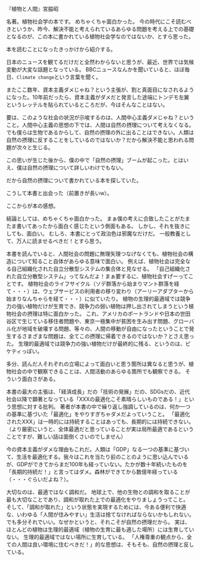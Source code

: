『植物と人間』宮脇昭

名著。植物社会学の本です。
めちゃくちゃ面白かった。
今の時代にこそ読むべきというか、昨今、解決不能と考えられているあらゆる問題を考える上での基礎となるのが、この本に書かれている植物社会学なのではないか、とすら思った。

本を読むことになったきっかけから紹介する。

日本のニュースを観てるだけだと全然わからないと思うが、最近、世界では気候変動が大変な話題となっている。
BBCニュースなんかを聞いていると、ほぼ毎日、`Climate change`という言葉を聞く。

またここ数年、資本主義ダメじゃね？という主張が、割と真面目になされるようになった。10年前だったら、資本主義がダメだと発言した途端にトンデモ左翼というレッテルを貼られているところだが、今はそんなことはない。

要は、このような社会の状況が示唆するのは、人間中心主義ダメじゃね？ということ。人間中心主義の思想の下では、人間は自然の摂理について考えなくなる。でも僕らは生物であるからして、自然の摂理の外に出ることはできない。人類は自然の摂理に反することをしているのではないか？だから解決不能と思われる問題が次々と生じる。

この思いが生じた後から、僕の中で「自然の摂理」ブームが起こった。とはいえ、僕は自然の摂理について詳しいわけでもない。

だから自然の摂理について書かれている本を探していた。

こうして本書と出会った（前置きが長いw）。

ここからが本の感想。

結論としては、めちゃくちゃ面白かった。
まぁ僕の考えに合致したことがたまたま書いてあったから面白く感じたという側面もある。
しかし、それを抜きにしても、面白い。
むしろ、本書にとって政治色は邪魔なだけだ。
一般教養として、万人に読ませるべきだ！とすら思う。

本書を読んでいると、人間社会の問題に無理矢理つなげなくても、植物社会の構造について知ること自体があらゆる意味で面白い。
例えば、植物社会は完全なる自己組織化された自立分散型システムの集合体と見なせる。
「自己組織化された自立分散型システム」ってなんだよ！まぁ要するに、植物社会すげーってことです。
植物社会のライフサイクル（ソデ群落から始まりマント群落を経て・・・）は、ウェブサービスの利用者の移り変わり（アーリーアダプターから始まりなんちゃらを経て・・・）に似ていたり。
植物の生理的最適域では競争力の強い植物だけが生育でき、競争力の弱い植物は押し出されてしまうという植物社会の摂理は特に面白かった。
これ、アメリカのポートランドや日本の世田谷区で生じている移住者問題や、東京一極集中が貧困を生み出す問題、グローバル化が地域を破壊する問題、等々の、人間の移動が自由になったということで発生するさまざまな問題は、全てこの摂理に帰着できるのではないか？とさえ思った。
生理的最適域では競争力の強い植物だけが最終的に残る、というのは、ピケティっぽい。

多分、読んだ人それぞれの立場によって面白いと思う箇所は異なると思うが、植物社会の中で観察できることは、人間活動のあらゆる箇所でも観察できる。
そういう面白さがある。

本書の最大の主張は、「経済成長」だの「技術の発展」だの、SDGsだの、近代社会以降で顕著となっている「XXXの最適化こそ素晴らしいものである！」という思想に対する批判。
著者が本書の中で繰り返し強調しているのは、何か一つの基準に基づいた「最適化」をやりすぎちゃダメだよっていうこと。
「最適化されたXXX」は一時的には持続することはあっても、長期的には持続できない。
（より厳密にいうと、全体最適だと思っていることが実は局所最適であるということですが、難しい話は面倒くさいのでしません）

今の資本主義がダメな理由もこれだ。人類は「GDP」なる一つの基準に基づいて、生活を最適化する。我々はこれを当たり前のことのように思い込んでいるが、GDPができてからまだ100年も経っていない。たかが数十年続いたものを「長期的持続だ！」と言ってはダメ。森林ができてから数億年経っている（・・・ぐらいだよね？）。

大切なのは、最適ではなく調和だ。
地球上で、他の生物との調和を取ることが最も大切なことであり、調和が取れた上での最適化をやりましょうってこと。
そして、「調和が取れた」という状態を実現するためには、今ある便利で快適な、いわゆる「人間が住みやすい」生活は捨てなければならないかもしれない。
でも多分それでいい。なぜかというと、それこそが自然の摂理だから。
実は、ほとんどの植物は生理的最適域（植物の生育に最も適した場所）には生育していない。
生理的最適域ではない場所に生育している。
「人権尊重の観点から、全ての人間は良い環境に住むべきだ！」的な思想は、そもそも、自然の摂理と反している。
